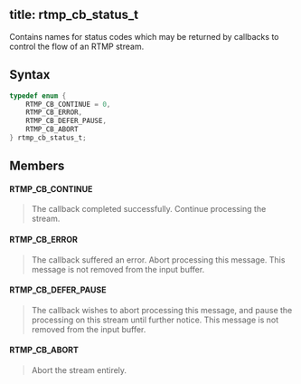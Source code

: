 title: rtmp_cb_status_t
--------------------------

Contains names for status codes which may be returned by callbacks to control the flow of an RTMP stream.


## Syntax ##

```c
typedef enum {
    RTMP_CB_CONTINUE = 0,
    RTMP_CB_ERROR,
    RTMP_CB_DEFER_PAUSE,
    RTMP_CB_ABORT
} rtmp_cb_status_t;
```

## Members ##

#### RTMP_CB_CONTINUE ####
> The callback completed successfully. Continue processing the stream.
> 

#### RTMP_CB_ERROR ####
> The callback suffered an error. Abort processing this message. This message is not removed from the input buffer.
> 

#### RTMP_CB_DEFER_PAUSE ####
> The callback wishes to abort processing this message, and pause the processing on this stream until further notice. This message is not removed from the input buffer.
> 

#### RTMP_CB_ABORT ####
> Abort the stream entirely.
> 

